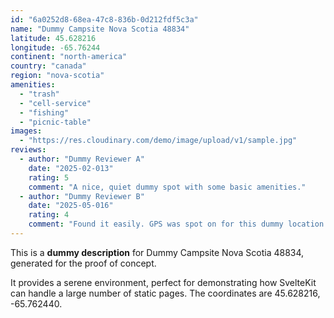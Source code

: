 ```yaml
---
id: "6a0252d8-68ea-47c8-836b-0d212fdf5c3a"
name: "Dummy Campsite Nova Scotia 48834"
latitude: 45.628216
longitude: -65.76244
continent: "north-america"
country: "canada"
region: "nova-scotia"
amenities:
  - "trash"
  - "cell-service"
  - "fishing"
  - "picnic-table"
images:
  - "https://res.cloudinary.com/demo/image/upload/v1/sample.jpg"
reviews:
  - author: "Dummy Reviewer A"
    date: "2025-02-013"
    rating: 5
    comment: "A nice, quiet dummy spot with some basic amenities."
  - author: "Dummy Reviewer B"
    date: "2025-05-016"
    rating: 4
    comment: "Found it easily. GPS was spot on for this dummy location."
---
```


This is a **dummy description** for Dummy Campsite Nova Scotia 48834, generated for the proof of concept.

It provides a serene environment, perfect for demonstrating how SvelteKit can handle a large number of static pages. The coordinates are 45.628216, -65.762440.
